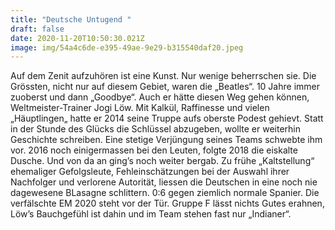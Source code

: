 ```yaml
---
title: "Deutsche Untugend "
draft: false
date: 2020-11-20T10:50:30.021Z
image: img/54a4c6de-e395-49ae-9e29-b315540daf20.jpeg
---
```

Auf dem Zenit aufzuhören ist eine Kunst. Nur wenige beherrschen sie. Die Grössten, nicht nur auf diesem Gebiet, waren die „Beatles“. 10 Jahre immer zuoberst und dann „Goodbye“. Auch er hätte diesen Weg gehen können, Weltmeister-Trainer Jogi Löw. Mit Kalkül, Raffinesse und vielen „Häuptlingen„ hatte er 2014 seine Truppe aufs oberste Podest gehievt. Statt in der Stunde des Glücks die Schlüssel abzugeben, wollte er weiterhin Geschichte schreiben. Eine stetige Verjüngung seines Teams schwebte ihm vor. 2016 noch einigermassen bei den Leuten, folgte 2018 die eiskalte Dusche. Und von da an ging’s noch weiter bergab. Zu frühe „Kaltstellung“ ehemaliger Gefolgsleute, Fehleinschätzungen bei der Auswahl ihrer Nachfolger und verlorene Autorität, liessen die Deutschen in eine noch nie dagewesene BLasagne schlittern. 0:6 gegen ziemlich normale Spanier. Die verfälschte EM 2020 steht vor der Tür. Gruppe F lässt nichts Gutes erahnen, Löw’s Bauchgefühl ist dahin und im Team stehen fast nur „Indianer“.